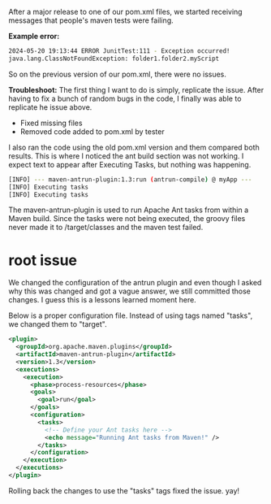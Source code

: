 After a major release to one of our pom.xml files, we started receiving messages that people's maven tests were failing.

**Example error:**
``` sh
2024-05-20 19:13:44 ERROR JunitTest:111 - Exception occurred!
java.lang.ClassNotFoundException: folder1.folder2.myScript
```

So on the previous version of our pom.xml, there were no issues. 

**Troubleshoot:**
The first thing I want to do is simply, replicate the issue. After having to fix a bunch of random bugs in the code, I finally was able to replicate he issue above.
- Fixed missing files
- Removed code added to pom.xml by tester

I also ran the code using the old pom.xml version and them compared both results. This is where I noticed the ant build section was not working. I expect text to appear after Executing Tasks, but nothing was happening.

``` sh
[INFO] --- maven-antrun-plugin:1.3:run (antrun-compile) @ myApp ---
[INFO] Executing tasks
[INFO] Executing tasks
```

The maven-antrun-plugin is used to run Apache Ant tasks from within a Maven build. Since the tasks were not being executed, the groovy files never made it to /target/classes and the maven test failed.

# root issue
We changed the configuration of the antrun plugin and even though I asked why this was changed and got a vague answer, we still committed those changes. I guess this is a lessons learned moment here.

Below is a proper configuration file. Instead of using tags named "tasks", we changed them to "target".

``` xml
<plugin>
  <groupId>org.apache.maven.plugins</groupId>
  <artifactId>maven-antrun-plugin</artifactId>
  <version>1.3</version>
  <executions>
    <execution>
      <phase>process-resources</phase>
      <goals>
        <goal>run</goal>
      </goals>
      <configuration>
        <tasks>
          <!-- Define your Ant tasks here -->
          <echo message="Running Ant tasks from Maven!" />
        </tasks>
      </configuration>
    </execution>
  </executions>
</plugin>

```

Rolling back the changes to use the "tasks" tags fixed the issue. yay!
